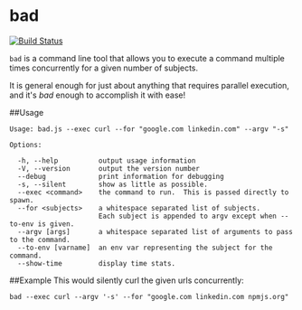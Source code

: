 bad
======================
[![Build Status](https://travis-ci.org/jsdevel/node-bad.png)](https://travis-ci.org/jsdevel/node-bad)

`bad` is a command line tool that allows you to execute a command multiple times
concurrently for a given number of subjects.

It is general enough for just about anything that requires parallel execution,
and it's *bad* enough to accomplish it with ease!

##Usage
````
Usage: bad.js --exec curl --for "google.com linkedin.com" --argv "-s"

Options:

  -h, --help          output usage information
  -V, --version       output the version number
  --debug             print information for debugging
  -s, --silent        show as little as possible.
  --exec <command>    the command to run.  This is passed directly to spawn.
  --for <subjects>    a whitespace separated list of subjects.
                      Each subject is appended to argv except when --to-env is given.
  --argv [args]       a whitespace separated list of arguments to pass to the command.
  --to-env [varname]  an env var representing the subject for the command.
  --show-time         display time stats.

````

##Example
This would silently curl the given urls concurrently:
````
bad --exec curl --argv '-s' --for "google.com linkedin.com npmjs.org"
````
